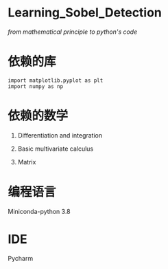 # Learning_Sobel_Detection

*from mathematical principle to python's code*

# 依赖的库

~~~~~~~~~~~~~~~~~~~~~~~~~~~~~~~~~~~~~~~~~~~~~~~~~~~~~~~~~~~~~~~~~~~~~~~~~~~~~~~~
import matplotlib.pyplot as plt
import numpy as np
~~~~~~~~~~~~~~~~~~~~~~~~~~~~~~~~~~~~~~~~~~~~~~~~~~~~~~~~~~~~~~~~~~~~~~~~~~~~~~~~

# 依赖的数学

1.  Differentiation and integration

2.  Basic multivariate calculus

3.  Matrix

# 编程语言

Miniconda-python 3.8

# IDE

Pycharm
